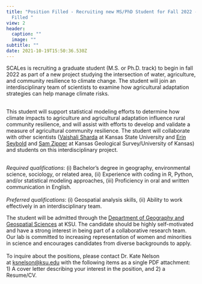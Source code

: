 ```yaml
---
title: "Position Filled - Recruiting new MS/PhD Student for Fall 2022 - Position
  Filled "
view: 2
header:
  caption: ""
  image: ""
subtitle: ""
date: 2021-10-19T15:50:36.530Z
---
```

SCALes is recruiting a graduate student (M.S. or Ph.D. track) to begin in fall 2022 as part of a new project studying the intersection of water, agriculture, and community resilience to climate change. The student will join an interdisciplinary team of scientists to examine how agricultural adaptation strategies can help manage climate risks.

\
This student will support statistical modeling efforts to determine how climate impacts to agriculture and agricultural adaptation influence rural community resilience, and will assist with efforts to develop and validate a measure of agricultural community resilience. The student will collaborate with other scientists ([Vaishali Sharda](https://bae.k-state.edu//people/faculty/sharda-v/) at Kansas State University and [Erin Seybold](http://www.erinseybold.com/people.html) and [Sam Zipper](https://www.samzipper.com/) at Kansas Geological Survey/University of Kansas) and students on this interdisciplinary project.

\
*Required qualifications*: (i) Bachelor’s degree in geography, environmental science, sociology, or related area, (ii) Experience with coding in R, Python, and/or statistical modeling approaches, (iii) Proficiency in oral and written communication in English.\
\
*Preferred qualifications*: (i) Geospatial analysis skills, (ii) Ability to work effectively in an interdisciplinary team.

The student will be admitted through the [Department of Geography and Geospatial Sciences](https://www.k-state.edu/geography/) at KSU.  The candidate should be highly self-motivated and have a strong interest in being part of a collaborative research team. Our lab is committed to increasing representation of women and minorities in science and encourages candidates from diverse backgrounds to apply.\
 \
To inquire about the positions, please contact Dr. Kate Nelson at [ksnelson@ksu.edu](mailto:ksnelson@ksu.edu) with the following items as a single PDF attachment: 1) A cover letter describing your interest in the position, and 2) a Resume/CV.